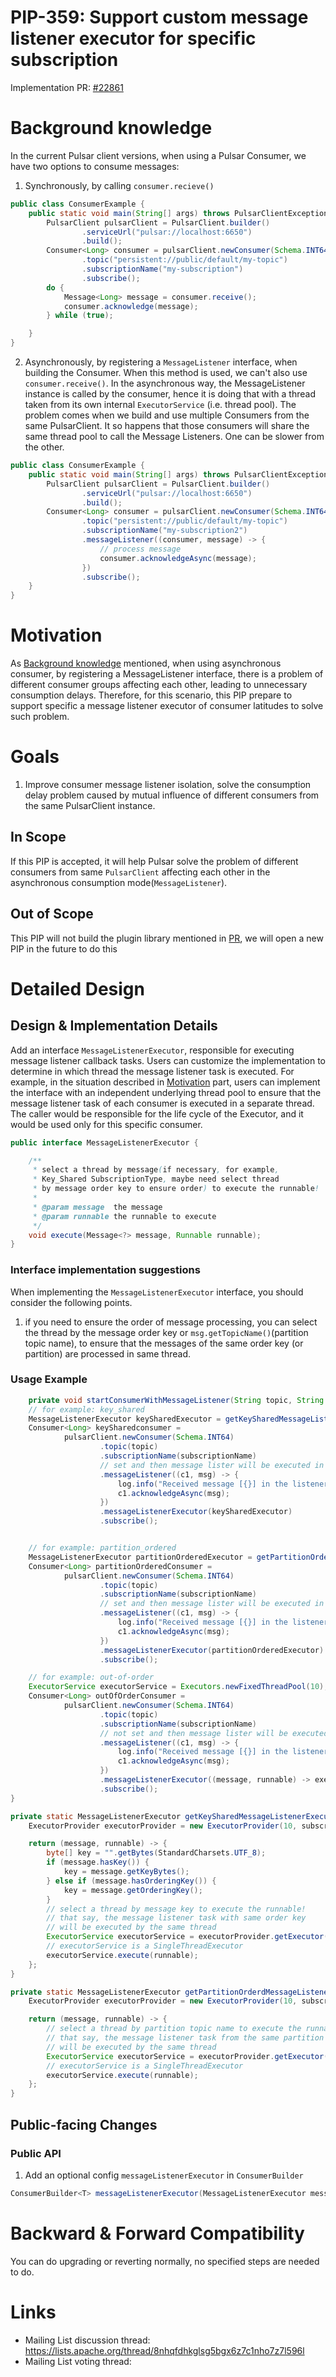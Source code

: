 # PIP-359: Support custom message listener executor for specific subscription
Implementation PR: [#22861](https://github.com/apache/pulsar/pull/22861)

# Background knowledge
In the current Pulsar client versions, when using a Pulsar Consumer, we have two options to consume messages:
1. Synchronously, by calling `consumer.recieve()`
```java
public class ConsumerExample {
    public static void main(String[] args) throws PulsarClientException {
        PulsarClient pulsarClient = PulsarClient.builder()
                .serviceUrl("pulsar://localhost:6650")
                .build();
        Consumer<Long> consumer = pulsarClient.newConsumer(Schema.INT64)
                .topic("persistent://public/default/my-topic")
                .subscriptionName("my-subscription")
                .subscribe();
        do {
            Message<Long> message = consumer.receive();
            consumer.acknowledge(message);
        } while (true);

    }
}

```
2. Asynchronously, by registering a `MessageListener` interface, when building the Consumer. 
When this method is used, we can't also use `consumer.receive()`. In the asynchronous way, 
the MessageListener instance is called by the consumer, hence it is doing that with a thread 
taken from its own internal `ExecutorService` (i.e. thread pool). The problem comes when we 
build and use multiple Consumers from the same PulsarClient. It so happens that those consumers 
will share the same thread pool to call the Message Listeners. One can be slower from the other.

```java
public class ConsumerExample {
    public static void main(String[] args) throws PulsarClientException {
        PulsarClient pulsarClient = PulsarClient.builder()
                .serviceUrl("pulsar://localhost:6650")
                .build();
        Consumer<Long> consumer = pulsarClient.newConsumer(Schema.INT64)
                .topic("persistent://public/default/my-topic")
                .subscriptionName("my-subscription2")
                .messageListener((consumer, message) -> {
                    // process message
                    consumer.acknowledgeAsync(message);
                })
                .subscribe();
    }
}
```

# Motivation

As [Background knowledge](#background-knowledge) mentioned, when using asynchronous consumer, 
by registering a MessageListener interface, there is a problem of different consumer groups 
affecting each other, leading to unnecessary consumption delays.
Therefore, for this scenario, this PIP prepare to support specific a message
listener executor of consumer latitudes to solve such problem.
# Goals
1. Improve consumer message listener isolation, solve the consumption delay problem caused by 
mutual influence of different consumers from the same PulsarClient instance.

## In Scope
If this PIP is accepted, it will help Pulsar solve the problem of different consumers 
from same `PulsarClient` affecting each other in the asynchronous consumption mode(`MessageListener`).

## Out of Scope
This PIP will not build the plugin library mentioned in [PR](https://github.com/apache/pulsar/pull/22902#issuecomment-2169962642),
we will open a new PIP in the future to do this


# Detailed Design

## Design & Implementation Details

Add an interface `MessageListenerExecutor`, responsible for executing message listener callback tasks.
Users can customize the implementation to determine in which thread the message listener task is executed.
For example, in the situation described in [Motivation](#motivation) part, users can implement the 
interface with an independent underlying thread pool to ensure that the message listener task of each 
consumer is executed in a separate thread. The caller would be responsible for the life cycle of the 
Executor, and it would be used only for this specific consumer.
```java
public interface MessageListenerExecutor {

    /**
     * select a thread by message(if necessary, for example, 
     * Key_Shared SubscriptionType, maybe need select thread 
     * by message order key to ensure order) to execute the runnable!
     *
     * @param message  the message
     * @param runnable the runnable to execute
     */
    void execute(Message<?> message, Runnable runnable);
}
```

### Interface implementation suggestions
When implementing the `MessageListenerExecutor` interface, you should consider the following points.
1. if you need to ensure the order of message processing, 
you can select the thread by the message order key or `msg.getTopicName()`(partition topic name), 
to ensure that the messages of the same order key (or partition) are processed in same thread.

### Usage Example
```java
    private void startConsumerWithMessageListener(String topic, String subscriptionName) throws PulsarClientException {
    // for example: key_shared
    MessageListenerExecutor keySharedExecutor = getKeySharedMessageListenerExecutor(subscriptionName);
    Consumer<Long> keySharedconsumer =
            pulsarClient.newConsumer(Schema.INT64)
                    .topic(topic)
                    .subscriptionName(subscriptionName)
                    // set and then message lister will be executed in the executor
                    .messageListener((c1, msg) -> {
                        log.info("Received message [{}] in the listener", msg.getValue());
                        c1.acknowledgeAsync(msg);
                    })
                    .messageListenerExecutor(keySharedExecutor)
                    .subscribe();


    // for example: partition_ordered
    MessageListenerExecutor partitionOrderedExecutor = getPartitionOrderdMessageListenerExecutor(subscriptionName);
    Consumer<Long> partitionOrderedConsumer =
            pulsarClient.newConsumer(Schema.INT64)
                    .topic(topic)
                    .subscriptionName(subscriptionName)
                    // set and then message lister will be executed in the executor
                    .messageListener((c1, msg) -> {
                        log.info("Received message [{}] in the listener", msg.getValue());
                        c1.acknowledgeAsync(msg);
                    })
                    .messageListenerExecutor(partitionOrderedExecutor)
                    .subscribe();

    // for example: out-of-order
    ExecutorService executorService = Executors.newFixedThreadPool(10);
    Consumer<Long> outOfOrderConsumer =
            pulsarClient.newConsumer(Schema.INT64)
                    .topic(topic)
                    .subscriptionName(subscriptionName)
                    // not set and then message lister will be executed in the default executor
                    .messageListener((c1, msg) -> {
                        log.info("Received message [{}] in the listener", msg.getValue());
                        c1.acknowledgeAsync(msg);
                    })
                    .messageListenerExecutor((message, runnable) -> executorService.execute(runnable))
                    .subscribe();
}

private static MessageListenerExecutor getKeySharedMessageListenerExecutor(String subscriptionName) {
    ExecutorProvider executorProvider = new ExecutorProvider(10, subscriptionName + "listener-executor-");

    return (message, runnable) -> {
        byte[] key = "".getBytes(StandardCharsets.UTF_8);
        if (message.hasKey()) {
            key = message.getKeyBytes();
        } else if (message.hasOrderingKey()) {
            key = message.getOrderingKey();
        }
        // select a thread by message key to execute the runnable!
        // that say, the message listener task with same order key
        // will be executed by the same thread
        ExecutorService executorService = executorProvider.getExecutor(key);
        // executorService is a SingleThreadExecutor
        executorService.execute(runnable);
    };
}

private static MessageListenerExecutor getPartitionOrderdMessageListenerExecutor(String subscriptionName) {
    ExecutorProvider executorProvider = new ExecutorProvider(10, subscriptionName + "listener-executor-");

    return (message, runnable) -> {
        // select a thread by partition topic name to execute the runnable!
        // that say, the message listener task from the same partition topic
        // will be executed by the same thread
        ExecutorService executorService = executorProvider.getExecutor(message.getTopicName().getBytes());
        // executorService is a SingleThreadExecutor
        executorService.execute(runnable);
    };
}

```
## Public-facing Changes

### Public API

1. Add an optional config `messageListenerExecutor` in `ConsumerBuilder`
```java
ConsumerBuilder<T> messageListenerExecutor(MessageListenerExecutor messageListenerExecutor);
```

# Backward & Forward Compatibility
You can do upgrading or reverting normally, no specified steps are needed to do.

# Links

* Mailing List discussion thread: https://lists.apache.org/thread/8nhqfdhkglsg5bgx6z7c1nho7z7l596l
* Mailing List voting thread:
